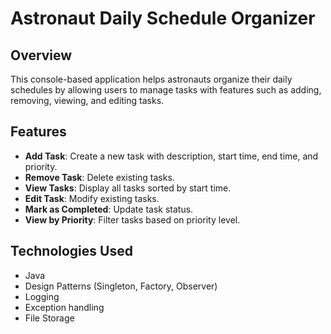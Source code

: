 # Astronaut Daily Schedule Organizer

## Overview
This console-based application helps astronauts organize their daily schedules by allowing users to manage tasks with features such as adding, removing, viewing, and editing tasks.

## Features
- **Add Task**: Create a new task with description, start time, end time, and priority.
- **Remove Task**: Delete existing tasks.
- **View Tasks**: Display all tasks sorted by start time.
- **Edit Task**: Modify existing tasks.
- **Mark as Completed**: Update task status.
- **View by Priority**: Filter tasks based on priority level.

## Technologies Used
- Java
- Design Patterns (Singleton, Factory, Observer)
- Logging
- Exception handling
- File Storage 

